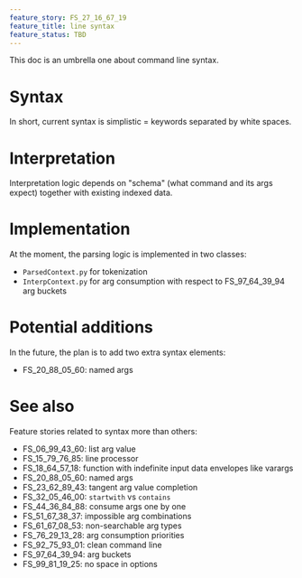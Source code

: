 ```yaml
---
feature_story: FS_27_16_67_19
feature_title: line syntax
feature_status: TBD
---
```


This doc is an umbrella one about command line syntax.

# Syntax

In short, current syntax is simplistic = keywords separated by white spaces.

# Interpretation

Interpretation logic depends on "schema" (what command and its args expect) together with existing indexed data.

# Implementation

At the moment, the parsing logic is implemented in two classes:
*   `ParsedContext.py` for tokenization
*   `InterpContext.py` for arg consumption with respect to FS_97_64_39_94 arg buckets

# Potential additions

In the future, the plan is to add two extra syntax elements:
*   FS_20_88_05_60: named args

# See also

Feature stories related to syntax more than others:
*   FS_06_99_43_60: list arg value
*   FS_15_79_76_85: line processor
*   FS_18_64_57_18: function with indefinite input data envelopes like varargs
*   FS_20_88_05_60: named args
*   FS_23_62_89_43: tangent arg value completion
*   FS_32_05_46_00: `startwith` vs `contains`
*   FS_44_36_84_88: consume args one by one
*   FS_51_67_38_37: impossible arg combinations
*   FS_61_67_08_53: non-searchable arg types
*   FS_76_29_13_28: arg consumption priorities
*   FS_92_75_93_01: clean command line
*   FS_97_64_39_94: arg buckets
*   FS_99_81_19_25: no space in options
